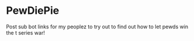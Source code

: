 # PewDiePie
Post sub bot links for my peoplez to try out to find out how to let pewds win the t series war!
